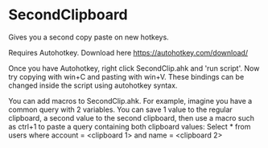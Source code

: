 # SecondClipboard
Gives you a second copy paste on new hotkeys.

Requires Autohotkey. Download here https://autohotkey.com/download/

Once you have Autohotkey, right click SecondClip.ahk and 'run script'. Now try copying with win+C and pasting with win+V. These bindings can be changed inside the script using autohotkey syntax. 

You can add macros to SecondClip.ahk. For example, imagine you have a common query with 2 variables. You can save 1 value to the regular clipboard, a second value to the second clipboard, then use a macro such as ctrl+1 to paste a query containing both clipboard values: 
Select * from users where account = <clipboard 1> and name = <clipboard 2>
